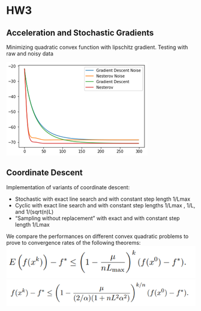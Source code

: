 # HW3

## Acceleration and Stochastic Gradients

Minimizing quadratic convex function with lipschitz gradient.
Testing with raw and noisy data

![Alt text](NGD.png?raw=true "Convergence of Nesterov and Gradient Descent")

## Coordinate Descent

Implementation of variants of coordinate descent:
- Stochastic with exact line search and with constant step length 1/Lmax
- Cyclic with exact line search and with constant step lengths 1/Lmax , 1/L, and 1/(sqrt(n)L)
- “Sampling without replacement” with exact and with constant step length 1/Lmax

We compare the performances on different convex quadratic problems to prove to convergence rates of the following theorems:
![Alt text](SCD.png?raw=true "Convergence of Stochastic CD")
![Alt text](CCD.png?raw=true "Convergence of Cyclic CD")